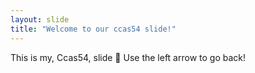 ```yaml
---
layout: slide
title: "Welcome to our ccas54 slide!"
---
```

This is my, Ccas54, slide :tada:
Use the left arrow to go back!
